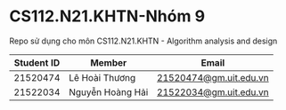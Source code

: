 # CS112.N21.KHTN-Nhóm 9
Repo sử dụng cho môn CS112.N21.KHTN - Algorithm analysis and design

|**Student ID**| **Member**|**Email**|
|-----------|-----------|-----------|
|21520474|Lê Hoài Thương|21520474@gm.uit.edu.vn|
|21522034|Nguyễn Hoàng Hải|21522034@gm.uit.edu.vn|
